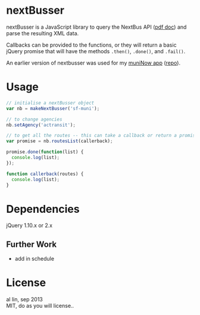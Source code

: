 # nextBusser

nextBusser is a JavaScript library to query the NextBus API ([pdf doc](http://www.nextbus.com/xmlFeedDocs/NextBusXMLFeed.pdf)) and parse the resulting XML data.

Callbacks can be provided to the functions, or they will return a basic jQuery promise that will have the methods `.then()`, `.done()`, and `.fail()`.

An earlier version of nextbusser was used for my [muniNow app](http://bl.ocks.org/cmdoptesc/raw/6224455/) ([repo](http://github.com/cmdoptesc/muninow)).  

# Usage

```javascript
// initialise a nextBusser object
var nb = makeNextBusser('sf-muni');

// to change agencies
nb.setAgency('actransit');

// to get all the routes -- this can take a callback or return a promise
var promise = nb.routesList(callerback);

promise.done(function(list) {
  console.log(list);
});

function callerback(routes) {
  console.log(list);
}
```

# Dependencies
jQuery 1.10.x or 2.x

## Further Work
- add in schedule



# License
al lin, sep 2013  
MIT, do as you will license..